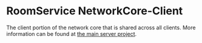 # RoomService NetworkCore-Client

The client portion of the network core that is shared across all clients.
More information can be found at [the main server project](https://github.com/Glis6/RoomService/blob/master/README.md).
